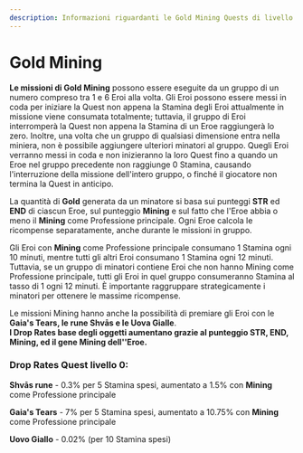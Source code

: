 ```yaml
---
description: Informazioni riguardanti le Gold Mining Quests di livello 0
---
```


# Gold Mining

**Le missioni di Gold Mining** possono essere eseguite da un gruppo di un numero compreso tra 1 e 6 Eroi alla volta. Gli Eroi possono essere messi in coda per iniziare la Quest non appena la Stamina degli Eroi attualmente in missione viene consumata totalmente; tuttavia, il gruppo di Eroi interromperà la Quest non appena la Stamina di un Eroe raggiungerà lo zero. Inoltre, una volta che un gruppo di qualsiasi dimensione entra nella miniera, non è possibile aggiungere ulteriori minatori al gruppo. Quegli Eroi verranno messi in coda e non inizieranno la loro Quest fino a quando un Eroe nel gruppo precedente non raggiunge 0 Stamina, causando l'interruzione della missione dell'intero gruppo, o finché il giocatore non termina la Quest in anticipo.

La quantità di **Gold** generata da un minatore si basa sui punteggi **STR** ed **END** di ciascun Eroe, sul punteggio **Mining** e sul fatto che l'Eroe abbia o meno il **Mining** come Professione principale. Ogni Eroe calcola le ricompense separatamente, anche durante le missioni in gruppo.

Gli Eroi con **Mining** come Professione principale consumano 1 Stamina ogni 10 minuti, mentre tutti gli altri Eroi consumano 1 Stamina ogni 12 minuti. Tuttavia, se un gruppo di minatori contiene Eroi che non hanno Mining come Professione principale, tutti gli Eroi in quel gruppo consumeranno Stamina al tasso di 1 ogni 12 minuti. È importante raggruppare strategicamente i minatori per ottenere le massime ricompense.

Le missioni Mining hanno anche la possibilità di premiare gli Eroi con le **Gaia's Tears, le rune Shvās e le Uova Gialle**.\
**I Drop Rates base degli oggetti aumentano grazie al punteggio STR, END,  Mining, ed il gene Mining dell''Eroe.**

### **Drop Rates Quest livello 0:**

**Shvās rune** - 0.3% per 5 Stamina spesi, aumentato a 1.5% con **Mining** come Professione principale

**Gaia's Tears** - 7% per 5 Stamina spesi, aumentato a 10.75% con **Mining** come Professione principale

**Uovo Giallo** - 0.02% (per 10 Stamina spesi)

